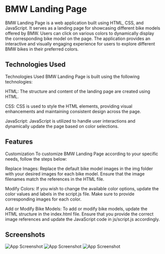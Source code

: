 
#  BMW Landing Page

BMW Landing Page is a web application built using HTML, CSS, and JavaScript. It serves as a landing page for showcasing different bike models offered by BMW. Users can click on various colors to dynamically display the corresponding bike model on the page. The application provides an interactive and visually engaging experience for users to explore different BMW bikes in their preferred colors.

## Technologies Used

Technologies Used
BMW Landing Page is built using the following technologies:

HTML: The structure and content of the landing page are created using HTML.

CSS: CSS is used to style the HTML elements, providing visual enhancements and maintaining consistent design across the page.

JavaScript: JavaScript is utilized to handle user interactions and dynamically update the page based on color selections.

## Features

Customization
To customize BMW Landing Page according to your specific needs, follow the steps below:

Replace Images: Replace the default bike model images in the img folder with your desired images for each bike model. Ensure that the image filenames match the references in the HTML file.

Modify Colors: If you wish to change the available color options, update the color values and labels in the script.js file. Make sure to provide corresponding images for each color.

Add or Modify Bike Models: To add or modify bike models, update the HTML structure in the index.html file. Ensure that you provide the correct image references and update the JavaScript code in js/script.js accordingly.
## Screenshots

![App Screenshot](https://github.com/Mohitpanjikar/BMW-Webapp-Home/blob/main/view1.png)
![App Screenshot](https://github.com/Mohitpanjikar/BMW-Webapp-Home/blob/main/view2.png)
![App Screenshot](https://github.com/Mohitpanjikar/BMW-Webapp-Home/blob/main/view3.png)

